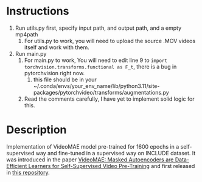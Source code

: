 # Instructions
1. Run utils.py first, specify input path, and output path, and a empty mp4path
    1. For utils.py to work, you will need to upload the source .MOV videos itself and work with them.
2. Run main.py
    1. For main.py to work, You will need to edit line 9 to ```import torchvision.transforms.functional as F_t```, there is a bug in pytorchvision right now. 
        1. this file should be in your ~/.conda/envs/your_env_name/lib/python3.11/site-packages/pytorchvideo/transforms/augmentations.py
    2. Read the comments carefully, I have yet to implement solid logic for this.
# Description
Implementation of VideoMAE model pre-trained for 1600 epochs in a self-supervised way and fine-tuned in a supervised way on INCLUDE dataset. It was introduced in the paper [VideoMAE: Masked Autoencoders are Data-Efficient Learners for Self-Supervised Video Pre-Training](https://arxiv.org/abs/2203.12602) and first released in [this repository](https://github.com/MCG-NJU/VideoMAE). 
